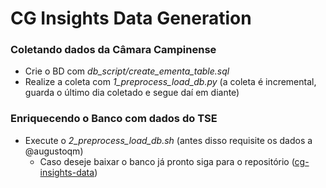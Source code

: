 # CG Insights Data Generation

### Coletando dados da Câmara Campinense 
* Crie o BD com *db_script/create_ementa_table.sql*
* Realize a coleta com *1_preprocess_load_db.py* (a coleta é incremental, guarda o último dia coletado e segue daí em diante)

### Enriquecendo o Banco com dados do TSE

* Execute o *2_preprocess_load_db.sh* (antes disso requisite os dados a @augustoqm)
    - Caso deseje baixar o banco já pronto siga para o repositório ([cg-insights-data](https://github.com/augustoqm/cg-insights-data))
